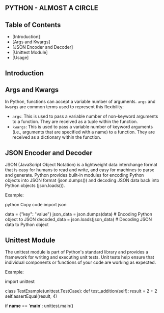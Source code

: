 ## PYTHON - ALMOST A CIRCLE



## Table of Contents

- [Introduction]
- [Args and Kwargs]
- [JSON Encoder and Decoder]
- [Unittest Module]
- [Usage]

## Introduction



## Args and Kwargs

In Python, functions can accept a variable number of arguments. `args` and `kwargs` are common terms used to represent this flexibility:

- `args`: This is used to pass a variable number of non-keyword arguments to a function. They are received as a tuple within the function.
- `kwargs`: This is used to pass a variable number of keyword arguments (i.e., arguments that are specified with a name) to a function. They are received as a dictionary within the function.

## JSON Encoder and Decoder
JSON (JavaScript Object Notation) is a lightweight data interchange format that is easy for humans to read and write, and easy for machines to parse and generate. Python provides built-in modules for encoding Python objects into JSON format (json.dumps()) and decoding JSON data back into Python objects (json.loads()).

Example:

python
Copy code
import json

data = {"key": "value"}
json_data = json.dumps(data)  # Encoding Python object to JSON
decoded_data = json.loads(json_data)  # Decoding JSON data to Python object

## Unittest Module
The unittest module is part of Python's standard library and provides a framework for writing and executing unit tests. Unit tests help ensure that individual components or functions of your code are working as expected.

Example:

import unittest

class TestExample(unittest.TestCase):
    def test_addition(self):
        result = 2 + 2
        self.assertEqual(result, 4)

if __name__ == '__main__':
    unittest.main()
    